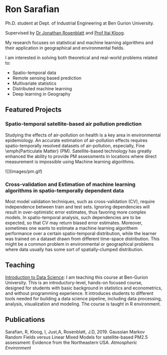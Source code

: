 # Ron Sarafian

Ph.D. student at Dept. of Industrial Engineering at Ben Gurion University.

Supervised by [Dr Jonathan Rosenblatt](http://www.john-ros.com/) and [Prof Itai Kloog](http://in.bgu.ac.il/en/humsos/geog/Pages/staff/kloog.aspx). 

My research focuses on statistical and machine learning algorithms and their application in geographical and environmental fields.

I am interested in solving both theoretical and real-world problems related to:

- Spatio-temporal data
- Remote sensing based prediction 
- Multivariate statistics
- Distributed machine learning
- Deep learning in Geography

## Featured Projects

### Spatio-temporal satellite-based air pollution prediction

<div class = "row">
<div class = "col-md-8">

Studying the effects of air-pollution on health is a key area in environmental epidemiology. An accurate estimation of air-pollution effects requires spatio-temporally resolved datasets of air-pollution, especially, Fine \emph{Particulate Matter} (PM). Satellite-based technology has greatly enhanced the ability to provide PM assessments in locations where direct measurement is impossible using Machine learning algorithms.

</div>
<div class = "col-md-4">
![](images/pm.gif)
</div>
</div>


### Cross-validation and Estimation of machine learning algorithms in spatio-temporally dependent data

Most model validation techniques, such as cross-validation (CV), require independence between train and test sets. Ignoring dependencies will result in over-optimistic error estimates, thus favoring  more complex models. In spatio-temporal analysis, such dependencies are to be expected, so that CV may return biased error estimates. Moreover, sometimes one wants to estimate a machine learning algorithem performance over a certain spatio-temporal distribution, while the learner was trained on a dataset drawn from different time-space distribution. This might be a common problem in environmental or geographical problems where data usually has some sort of spatially-clumped distribution.


## Teaching

[Introduction to Data Science](https://bookdown.org/ronsarafian/IntrotoDS/): I am teaching this course at Ben-Gurion University. This is an introductory-level, hands-on focused course, designed for students with basic background in statistics and econometrics, and without programming experience. It introduces students to different tools needed for building a data science pipeline, including data processing, analysis, visualization and modeling. The course is taught in R environment.


## Publications

Sarafian, R, Kloog, I, Just,A, Rosenblatt, J.D, 2019. Gaussian Markov Random Fields versus Linear Mixed Models for satellite-based PM2.5 assessment: Evidence from the Northeastern USA. *Atmospheric Environment*

